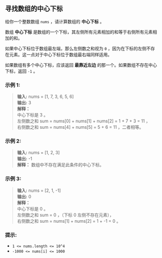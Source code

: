 ## 寻找数组的中心下标

给你一个整数数组 `nums` ，请计算数组的 **中心下标** 。

数组 **中心下标** 是数组的一个下标，其左侧所有元素相加的和等于右侧所有元素相加的和。

如果中心下标位于数组最左端，那么左侧数之和视为 `0` ，因为在下标的左侧不存在元素。这一点对于中心下标位于数组最右端同样适用。

如果数组有多个中心下标，应该返回 **最靠近左边** 的那一个。如果数组不存在中心下标，返回 `-1` 。

### 示例 1:

> **输入:** nums = [1, 7, 3, 6, 5, 6]        
> **输出:** 3  
> **解释：**  
> 中心下标是 3 。  
> 左侧数之和 sum = nums[0] + nums[1] + nums[2] = 1 + 7 + 3 = 11 ，  
> 右侧数之和 sum = nums[4] + nums[5] = 5 + 6 = 11 ，二者相等。

### 示例 2:

> **输入:**  nums = [1, 2, 3]                  
> **输出:** -1  
> **解释：** 数组中不存在满足此条件的中心下标。

### 示例 3:

> **输入:**  nums = [2, 1, -1]                   
> **输出:** 0  
> **解释：**  
> 中心下标是 0 。  
> 左侧数之和 sum = 0 ，（下标 0 左侧不存在元素），  
> 右侧数之和 sum = nums[1] + nums[2] = 1 + -1 = 0 。

### 提示:

* `1 <= nums.length <= 10^4`
* `-1000 <= nums[i] <= 1000`